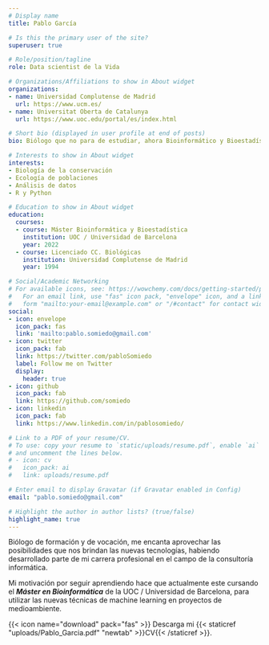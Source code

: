 ```yaml
---
# Display name
title: Pablo García

# Is this the primary user of the site?
superuser: true

# Role/position/tagline
role: Data scientist de la Vida

# Organizations/Affiliations to show in About widget
organizations:
- name: Universidad Complutense de Madrid
  url: https://www.ucm.es/
- name: Universitat Oberta de Catalunya
  url: https://www.uoc.edu/portal/es/index.html

# Short bio (displayed in user profile at end of posts)
bio: Biólogo que no para de estudiar, ahora Bioinformático y Bioestadístico (Data scientist). Interesado en todo lo que sea Biología y Tecnología. Muchos años de experiencia en programación, desde hace tiempo enfocado en R y Python.

# Interests to show in About widget
interests:
- Biología de la conservación
- Ecología de poblaciones
- Análisis de datos
- R y Python

# Education to show in About widget
education:
  courses:
  - course: Máster Bioinformática y Bioestadística
    institution: UOC / Universidad de Barcelona
    year: 2022
  - course: Licenciado CC. Biológicas
    institution: Universidad Complutense de Madrid
    year: 1994

# Social/Academic Networking
# For available icons, see: https://wowchemy.com/docs/getting-started/page-builder/#icons
#   For an email link, use "fas" icon pack, "envelope" icon, and a link in the
#   form "mailto:your-email@example.com" or "/#contact" for contact widget.
social:
- icon: envelope
  icon_pack: fas
  link: 'mailto:pablo.somiedo@gmail.com'
- icon: twitter
  icon_pack: fab
  link: https://twitter.com/pabloSomiedo
  label: Follow me on Twitter
  display:
    header: true
- icon: github
  icon_pack: fab
  link: https://github.com/somiedo
- icon: linkedin
  icon_pack: fab
  link: https://www.linkedin.com/in/pablosomiedo/

# Link to a PDF of your resume/CV.
# To use: copy your resume to `static/uploads/resume.pdf`, enable `ai` icons in `params.toml`, 
# and uncomment the lines below.
# - icon: cv
#   icon_pack: ai
#   link: uploads/resume.pdf

# Enter email to display Gravatar (if Gravatar enabled in Config)
email: "pablo.somiedo@gmail.com"

# Highlight the author in author lists? (true/false)
highlight_name: true
---
```


Biólogo de formación y de vocación, me encanta aprovechar las posibilidades que nos brindan las nuevas tecnologías, habiendo desarrollado parte de mi carrera profesional en el campo de la consultoría informática.

Mi motivación por seguir aprendiendo hace que actualmente este cursando el ***Máster en Bioinformática*** de la UOC / Universidad de Barcelona, para utilizar las nuevas técnicas de machine learning en proyectos de medioambiente.

{{< icon name="download" pack="fas" >}} Descarga mi {{< staticref "uploads/Pablo_Garcia.pdf" "newtab" >}}CV{{< /staticref >}}.
